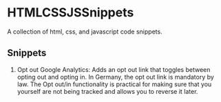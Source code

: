 # HTMLCSSJSSnippets
A collection of html, css, and javascript code snippets.


## Snippets

1. Opt out Google Analytics: Adds an opt out link that toggles between opting out and opting in. In Germany, the opt out link is mandatory by law. The Opt out/in functionality is practical for making sure that you yourself are not being tracked and allows you to reverse it later. 
